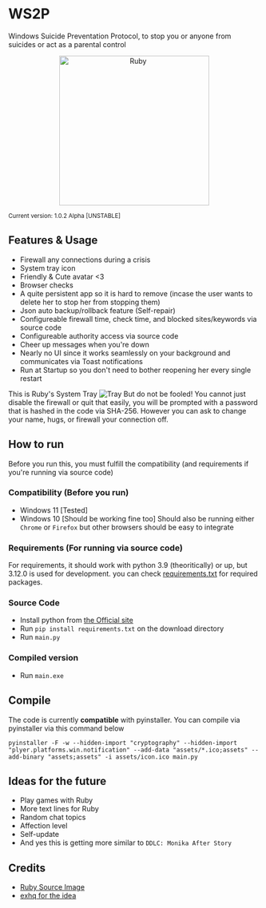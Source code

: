 # WS2P
Windows Suicide Preventation Protocol, to stop you or anyone from suicides or act as a parental control
<p align="center">
  <img width=300 height=300 src="https://github.com/Not-Baguette/WS2P/assets/94969176/3aab3df2-04aa-4567-8614-4498f8ae6683" alt="Ruby"/>
</p>

<sub>Current version: 1.0.2 Alpha [UNSTABLE]</sub>
## Features & Usage
- Firewall any connections during a crisis
- System tray icon
- Friendly & Cute avatar <3
- Browser checks
- A quite persistent app so it is hard to remove (incase the user wants to delete her to stop her from stopping them)
- Json auto backup/rollback feature (Self-repair)
- Configureable firewall time, check time, and blocked sites/keywords via source code
- Configureable authority access via source code
- Cheer up messages when you're down
- Nearly no UI since it works seamlessly on your background and communicates via Toast notifications
- Run at Startup so you don't need to bother reopening her every single restart

This is Ruby's System Tray
![Tray](https://github.com/Not-Baguette/WS2P/assets/94969176/f42a2d1d-6185-4111-9c2f-db3e8e42586d)
But do not be fooled! You cannot just disable the firewall or quit that easily, you will be prompted with a password that is hashed in the code via SHA-256. However you can ask to change your name, hugs, or firewall your connection off.

## How to run
Before you run this, you must fulfill the compatibility (and requirements if you're running via source code)
### Compatibility (Before you run)
- Windows 11 [Tested]
- Windows 10 [Should be working fine too]
Should also be running either `Chrome` or `Firefox` but other browsers should be easy to integrate

### Requirements (For running via source code)
For requirements, it should work with python 3.9 (theoritically) or up, but 3.12.0 is used for development. you can check [requirements.txt](https://github.com/Not-Baguette/WS2P/blob/main/requirements.txt) for required packages.

### Source Code
- Install python from [the Official site](https://www.python.org/)
- Run `pip install requirements.txt` on the download directory
- Run `main.py`

### Compiled version
- Run `main.exe`

## Compile
The code is currently **compatible** with pyinstaller. You can compile via pyinstaller via this command below
```
pyinstaller -F -w --hidden-import "cryptography" --hidden-import "plyer.platforms.win.notification" --add-data "assets/*.ico;assets" --add-binary "assets;assets" -i assets/icon.ico main.py
```

## Ideas for the future
- Play games with Ruby
- More text lines for Ruby
- Random chat topics
- Affection level
- Self-update
- And yes this is getting more similar to `DDLC: Monika After Story`

## Credits
- [Ruby Source Image](https://picrew.me/en/image_maker/494736)
- [exhq for the idea](https://github.com/MirageLink/miragedaemon/commit/410369ec6f6ef61f781dd26804a007334fff92dc)
